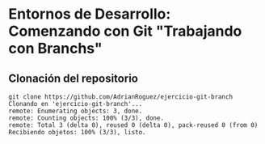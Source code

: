 # Entornos de Desarrollo: Comenzando con Git "Trabajando con Branchs"

## Clonación del repositorio

```code
git clone https://github.com/AdrianRoguez/ejercicio-git-branch
Clonando en 'ejercicio-git-branch'...
remote: Enumerating objects: 3, done.
remote: Counting objects: 100% (3/3), done.
remote: Total 3 (delta 0), reused 0 (delta 0), pack-reused 0 (from 0)
Recibiendo objetos: 100% (3/3), listo.
```